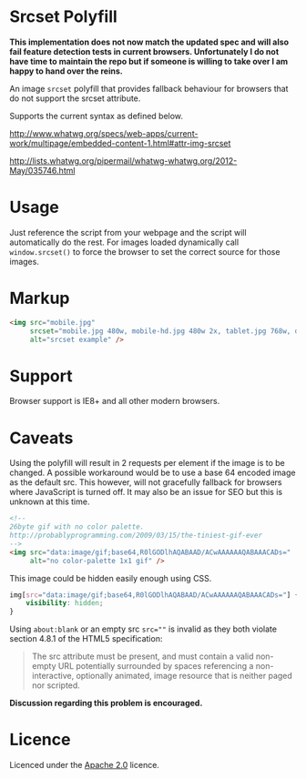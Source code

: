Srcset Polyfill
===============

**This implementation does not now match the updated spec and will also fail feature detection tests in current browsers.
Unfortunately I do not have time to maintain the repo but if someone is willing to take over I am happy to hand over the reins.**

An image `srcset` polyfill that provides fallback behaviour for browsers that do not support the srcset attribute.

Supports the current syntax as defined below.   

http://www.whatwg.org/specs/web-apps/current-work/multipage/embedded-content-1.html#attr-img-srcset

http://lists.whatwg.org/pipermail/whatwg-whatwg.org/2012-May/035746.html

Usage
=====

Just reference the script from your webpage and the script will automatically do the rest.
For images loaded dynamically call `window.srcset()` to force the browser to set the correct source for those images. 

Markup
======

``` html
<img src="mobile.jpg" 
     srcset="mobile.jpg 480w, mobile-hd.jpg 480w 2x, tablet.jpg 768w, desktop.jpg 979w" 
     alt="srcset example" />
```

Support
==========
Browser support is IE8+ and all other modern browsers.

Caveats
==========
Using the polyfill will result in 2 requests per element if the image is to be changed. A possible workaround would be to use a base 64 encoded image as the default src. This however, will not gracefully fallback for browsers where JavaScript is turned off. It may also be an issue for SEO but this is unknown at this time.

``` html
<!--
26byte gif with no color palette.
http://probablyprogramming.com/2009/03/15/the-tiniest-gif-ever
-->
<img src="data:image/gif;base64,R0lGODlhAQABAAD/ACwAAAAAAQABAAACADs="
     alt="no color-palette 1x1 gif" />
```

This image could be hidden easily enough using CSS.

``` css
img[src="data:image/gif;base64,R0lGODlhAQABAAD/ACwAAAAAAQABAAACADs="] {
    visibility: hidden;
}
```

Using `about:blank` or an empty src `src=""` is invalid as they both violate section 4.8.1 of the HTML5 specification:

> The src attribute must be present, and must contain a valid non-empty URL potentially surrounded by spaces referencing a non-interactive, optionally animated, image resource that is neither paged nor scripted.


**Discussion regarding this problem is encouraged.**

Licence
==========
Licenced under the [Apache 2.0](http://www.apache.org/licenses/LICENSE-2.0.html) licence.
